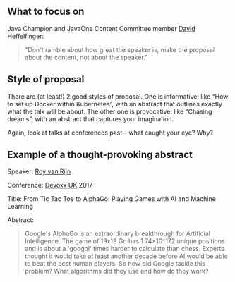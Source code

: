 ## What to focus on

Java Champion and JavaOne Content Committee member [David Heffelfinger](https://twitter.com/ensode):

> "Don't ramble about how great the speaker is, make the proposal about the content, not about the speaker."

## Style of proposal

There are (at least!) 2 good styles of proposal. One is informative: like “How to set up Docker within Kubernetes”, with an abstract that outlines exactly what the talk will be about. The other one is provocative: like “Chasing dreams”, with an abstract that captures your imagination.

Again, look at talks at conferences past – what caught your eye? Why?

## Example of a thought-provoking abstract

Speaker: [Roy van Rijn](https://twitter.com/royvanrijn)

Conference: [Devoxx UK](http://devoxx.co.uk/) 2017

Title: From Tic Tac Toe to AlphaGo: Playing Games with AI and Machine Learning

Abstract:

> Google's AlphaGo is an extraordinary breakthrough for Artificial Intelligence. The game of 19x19 Go has 1.74×10^172 unique positions and is about a 'googol' times harder to calculate than chess. Experts thought it would take at least another decade before AI would be able to beat the best human players. So how did Google tackle this problem? What algorithms did they use and how do they work?

